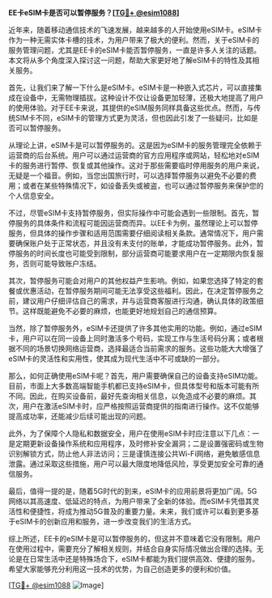 **EE卡eSIM卡是否可以暂停服务？[[TG💪+ @esim1088](https://t.me/s/esim1088)]**

近年来，随着移动通信技术的飞速发展，越来越多的人开始使用eSIM卡。eSIM卡作为一种无需实体卡槽的技术，为用户带来了极大的便利。然而，关于eSIM卡的服务管理问题，尤其是EE卡的eSIM卡能否暂停服务，一直是许多人关注的话题。本文将从多个角度深入探讨这一问题，帮助大家更好地了解eSIM卡的特性及其相关服务。

首先，让我们来了解一下什么是eSIM卡。eSIM卡是一种嵌入式芯片，可以直接集成在设备中，无需物理插拔。这种设计不仅让设备更加轻薄，还极大地提高了用户的使用体验。对于EE卡来说，其提供的eSIM服务同样具备这些优点。然而，与传统SIM卡不同，eSIM卡的管理方式更为灵活，但也因此引发了一些疑问，比如是否可以暂停服务。

从理论上讲，eSIM卡是可以暂停服务的。这是因为eSIM卡的服务管理完全依赖于运营商的后台系统。用户可以通过运营商的官方应用程序或网站，轻松地对eSIM卡的服务进行暂停、恢复或其他操作。这对于那些需要临时停用服务的用户来说，无疑是一个福音。例如，当您出国旅行时，可以选择暂停服务以避免不必要的费用；或者在某些特殊情况下，如设备丢失或被盗，也可以通过暂停服务来保护您的个人信息安全。

不过，尽管eSIM卡支持暂停服务，但实际操作中可能会遇到一些限制。首先，暂停服务的具体条件和流程可能因运营商而异。以EE卡为例，虽然理论上可以暂停服务，但具体的操作步骤和适用范围需要仔细阅读相关条款。通常情况下，用户需要确保账户处于正常状态，并且没有未支付的账单，才能成功暂停服务。此外，暂停服务的时间长度也可能受到限制，部分运营商可能要求用户在一定期限内恢复服务，否则可能导致账户冻结。

其次，暂停服务可能会对用户的其他权益产生影响。例如，如果您选择了特定的套餐或优惠活动，在暂停服务期间可能无法享受这些福利。因此，在决定暂停服务之前，建议用户仔细评估自己的需求，并与运营商客服进行沟通，确认具体的政策细节。这样既能避免不必要的麻烦，也能更好地规划自己的通信预算。

当然，除了暂停服务外，eSIM卡还提供了许多其他实用的功能。例如，通过eSIM卡，用户可以在同一设备上同时激活多个号码，实现工作与生活号码分离；或者根据不同的场景切换网络运营商，选择最适合当前需求的服务。这些功能大大增强了eSIM卡的灵活性和实用性，使其成为现代生活中不可或缺的一部分。

那么，如何正确使用eSIM卡呢？首先，用户需要确保自己的设备支持eSIM功能。目前，市面上大多数高端智能手机都已支持eSIM卡，但具体型号和版本可能有所不同。因此，在购买设备前，最好先查询相关信息，以免造成不必要的麻烦。其次，用户在激活eSIM卡时，应严格按照运营商提供的指南进行操作。这不仅能够提高成功率，还能减少后续可能出现的问题。

此外，为了保障个人隐私和数据安全，用户在使用eSIM卡时应注意以下几点：一是定期更新设备操作系统和应用程序，及时修补安全漏洞；二是设置强密码或生物识别解锁方式，防止他人非法访问；三是谨慎连接公共Wi-Fi网络，避免敏感信息泄露。通过采取这些措施，用户可以最大限度地降低风险，享受更加安全可靠的通信服务。

最后，值得一提的是，随着5G时代的到来，eSIM卡的应用前景将更加广阔。5G网络以其高速度、低延迟的特点，为用户带来了全新的体验。而eSIM卡凭借其灵活性和便捷性，将成为推动5G普及的重要力量。未来，我们或许可以看到更多基于eSIM卡的创新应用和服务，进一步改变我们的生活方式。

综上所述，EE卡的eSIM卡是可以暂停服务的，但这并不意味着它没有限制。用户在使用过程中，需要充分了解相关规则，并结合自身实际情况做出合理的选择。无论是在日常生活中还是特殊场合下，eSIM卡都能为我们提供高效、便捷的服务。希望大家能够充分利用这一技术的优势，为自己创造更多的便利和价值。

[[TG💪+ @esim1088](https://t.me/s/esim1088) ![Image](https://i.postimg.cc/4NQfJmqS/Snipaste-2025-05-13-00-14-12.png)]
